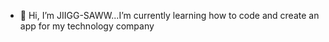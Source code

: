 - 👋 Hi, I’m JIIGG-SAWW...I’m currently learning how to code and create an app for my technology company 


<!---
JIIGG-SAWW/JIIGG-SAWW is a ✨ special ✨ repository because its `README.md` (this file) appears on your GitHub profile.
You can click the Preview link to take a look at your changes.
--->
